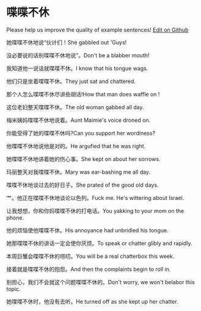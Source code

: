 # 喋喋不休

Please help us improve the quality of example sentences! [Edit on Github](https://github.com/jiyushe/jiyu-example-sentence-source/blob/main/chinese/diediebuxiu.md)

<p><span class="chinese">她喋喋不休地说“伙计们！</span><span class="english">She gabbled out 'Guys!</span></p>

<p><span class="chinese">没必要说的话别喋喋不休地说”。</span><span class="english">Don't be a blabber mouth!</span></p>

<p><span class="chinese">我知道他一说话就喋喋不休。</span><span class="english">I know that his tongue wags.</span></p>

<p><span class="chinese">他们只是坐着喋喋不休。</span><span class="english">They just sat and chattered.</span></p>

<p><span class="chinese">那个人怎么喋喋不休尽讲些胡话!</span><span class="english">How that man does waffle on !</span></p>

<p><span class="chinese">这位老妇整天喋喋不休。</span><span class="english">The old woman gabbed all day.</span></p>

<p><span class="chinese">梅米姨妈喋喋不休地说着。</span><span class="english">Aunt Maimie's voice droned on.</span></p>

<p><span class="chinese">你能受得了她的喋喋不休吗?</span><span class="english">Can you support her wordiness?</span></p>

<p><span class="chinese">他喋喋不休地说他是对的。</span><span class="english">He argufied that he was right.</span></p>

<p><span class="chinese">她喋喋不休地讲着她的伤心事。</span><span class="english">She kept on about her sorrows.</span></p>

<p><span class="chinese">玛丽整天对我喋喋不休。</span><span class="english">Mary was ear-bashing me all day.</span></p>

<p><span class="chinese">喋喋不休地谈过去的好日子。</span><span class="english">She prated of the good old days.</span></p>

<p><span class="chinese">艹。他正在喋喋不休地谈论以色列。</span><span class="english">Fuck me. He's wittering about Israel.</span></p>

<p><span class="chinese">让我想想，你和你妈喋喋不休的打电话。</span><span class="english">You yakking to your mom on the phone.</span></p>

<p><span class="chinese">他的烦恼使他喋喋不休。</span><span class="english">His annoyance had unbridled his tongue.</span></p>

<p><span class="chinese">她那喋喋不休的讲话一定会使你厌烦。</span><span class="english">To speak or chatter glibly and rapidly.</span></p>

<p><span class="chinese">本周巨蟹会喋喋不休的唠叨。</span><span class="english">You will be a real chatterbox this week.</span></p>

<p><span class="chinese">接着就是喋喋不休的抱怨。</span><span class="english">And then the complaints begin to roll in.</span></p>

<p><span class="chinese">别担心，我们不会就这个问题喋喋不休的。</span><span class="english">Don't worry, we won't belabor this topic.</span></p>

<p><span class="chinese">她喋喋不休时，他没有去听。</span><span class="english">He turned off as she kept up her chatter.</span></p>


